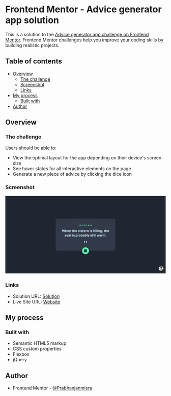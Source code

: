 # Frontend Mentor - Advice generator app solution

This is a solution to the [Advice generator app challenge on Frontend Mentor](https://www.frontendmentor.io/challenges/advice-generator-app-QdUG-13db). Frontend Mentor challenges help you improve your coding skills by building realistic projects.

## Table of contents

- [Overview](#overview)
  - [The challenge](#the-challenge)
  - [Screenshot](#screenshot)
  - [Links](#links)
- [My process](#my-process)
  - [Built with](#built-with)
- [Author](#author)


## Overview

### The challenge

Users should be able to:

- View the optimal layout for the app depending on their device's screen size
- See hover states for all interactive elements on the page
- Generate a new piece of advice by clicking the dice icon

### Screenshot

![Screenshot](./screenshot.png)


### Links

- Solution URL: [Solution](https://github.com/Prabhanjanmisra/fem-advice-generator)
- Live Site URL: [Website](https://prabhanjanmisra.github.io/fem-advice-generator/)

## My process

### Built with

- Semantic HTML5 markup
- CSS custom properties
- Flexbox
- jQuery


## Author
- Frontend Mentor - [@Prabhanjanmisra](https://www.frontendmentor.io/profile/Prabhanjanmisra)

